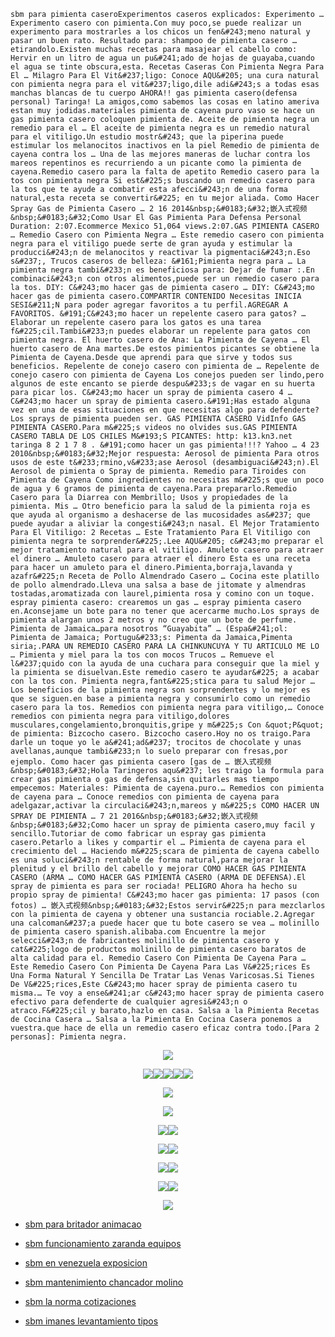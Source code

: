 
```
sbm para pimienta caseroExperimentos caseros explicados: Experimento … Experimento casero con pimienta.Con muy poco,se puede realizar un experimento para mostrarles a los chicos un fen&#243;meno natural y pasar un buen rato. Resultado para: shampoo de pimienta casero …etirandolo.Existen muchas recetas para masajear el cabello como: Hervir en un litro de agua un pu&#241;ado de hojas de guayaba,cuando el agua se tinte obscura,esta. Recetas Caseras Con Pimienta Negra Para El … Milagro Para El Vit&#237;ligo: Conoce AQU&#205; una cura natural con pimienta negra para el vit&#237;ligo,dile adi&#243;s a todas esas manchas blancas de tu cuerpo AHORA!! gas pimienta casero(defensa personal) Taringa! La amigos,como sabemos las cosas en latino ameriva estan muy jodidas.materiales pimienta de cayena puro vaso se hace un gas pimienta casero coloquen pimienta de. Aceite de pimienta negra un remedio para el … El aceite de pimienta negra es un remedio natural para el vitiligo.Un estudio mostr&#243; que la piperina puede estimular los melanocitos inactivos en la piel Remedio de pimienta de cayena contra los … Una de las mejores maneras de luchar contra los mareos repentinos es recurriendo a un picante como la pimienta de cayena.Remedio casero para la falta de apetito Remedio casero para la tos con pimienta negra Si est&#225;s buscando un remedio casero para la tos que te ayude a combatir esta afecci&#243;n de una forma natural,esta receta se convertir&#225; en tu mejor aliada. Como Hacer Spray Gas de Pimienta Casero … 2 16 2014&nbsp;&#0183;&#32;嵌入式视频&nbsp;&#0183;&#32;Como Usar El Gas Pimienta Para Defensa Personal Duration: 2:07.Ecommerce Mexico 51,064 views.2:07.GAS PIMIENTA CASERO … Remedio Casero con Pimienta Negra … Este remedio casero con pimienta negra para el vitiligo puede serte de gran ayuda y estimular la producci&#243;n de melanocitos y reactivar la pigmentaci&#243;n.Eso s&#237;, Trucos caseros de belleza: &#161;Pimienta negra para … La pimienta negra tambi&#233;n es beneficiosa para: Dejar de fumar :.En combinaci&#243;n con otros alimentos,puede ser un remedio casero para la tos. DIY: C&#243;mo hacer gas de pimienta casero … DIY: C&#243;mo hacer gas de pimienta casero.COMPARTIR CONTENIDO Necesitas INICIA SESI&#211;N para poder agregar favoritos a tu perfil.AGREGAR A FAVORITOS. &#191;C&#243;mo hacer un repelente casero para gatos? … Elaborar un repelente casero para los gatos es una tarea f&#225;cil.Tambi&#233;n puedes elaborar un repelente para gatos con pimienta negra. El huerto casero de Ana: La Pimienta de Cayena … El huerto casero de Ana martes.De estos pimientos picantes se obtiene la Pimienta de Cayena.Desde que aprendi para que sirve y todos sus beneficios. Repelente de conejo casero con pimienta de … Repelente de conejo casero con pimienta de Cayena Los conejos pueden ser lindo,pero algunos de este encanto se pierde despu&#233;s de vagar en su huerta para picar los. C&#243;mo hacer un spray de pimienta casero 4 … C&#243;mo hacer un spray de pimienta casero.&#191;Has estado alguna vez en una de esas situaciones en que necesitas algo para defenderte? Los sprays de pimienta pueden ser. GAS PIMIENTA CASERO VidInfo GAS PIMIENTA CASERO.Para m&#225;s videos no olvides sus.GAS PIMIENTA CASERO TABLA DE LOS CHILES M&#193;S PICANTES: http: k13.kn3.net taringa 8 2 1 7 8 . &#191;como hacer un gas pimienta!!!? Yahoo … 4 23 2010&nbsp;&#0183;&#32;Mejor respuesta: Aerosol de pimienta Para otros usos de este t&#233;rmino,v&#233;ase Aerosol (desambiguaci&#243;n).El Aerosol de pimienta o Spray de pimienta. Remedio para Tiroides con Pimienta de Cayena Como ingredientes no necesitas m&#225;s que un poco de agua y 6 gramos de pimienta de cayena.Para prepararlo.Remedio Casero para la Diarrea con Membrillo; Usos y propiedades de la pimienta. Mis … Otro beneficio para la salud de la pimienta roja es que ayuda al organismo a deshacerse de las mucosidades as&#237; que puede ayudar a aliviar la congesti&#243;n nasal. El Mejor Tratamiento Para El Vitiligo: 2 Recetas … Este Tratamiento Para El Vitiligo con pimienta negra te sorprender&#225;.Lee AQU&#205; c&#243;mo preparar el mejor tratamiento natural para el vitiligo. Amuleto casero para atraer el dinero … Amuleto casero para atraer el dinero Esta es una receta para hacer un amuleto para el dinero.Pimienta,borraja,lavanda y azafr&#225;n Receta de Pollo Almendrado Casero … Cocina este platillo de pollo almendrado.Lleva una salsa a base de jitomate y almendras tostadas,aromatizada con laurel,pimienta rosa y comino con un toque. espray pimienta casero: crearemos un gas … espray pimienta casero en.Aconsejame un bote para no tener que acercarme mucho.Los sprays de pimienta alargan unos 2 metros y no creo que un bote de perfume. Pimienta de Jamaica…para nosotros “Guayabita” … (Espa&#241;ol: Pimienta de Jamaica; Portugu&#233;s: Pimenta da Jamaica,Pimenta siria;.PARA UN REMEDIO CASERO PARA LA CHINKUNCUYA Y TU ARTICULO ME LO … Pimienta y miel para la tos con mocos Trucos … Remueve el l&#237;quido con la ayuda de una cuchara para conseguir que la miel y la pimienta se disuelvan.Este remedio casero te ayudar&#225; a acabar con la tos con. Pimienta negra,fant&#225;stica para tu salud Mejor … Los beneficios de la pimienta negra son sorprendentes y lo mejor es que se siguen.en base a pimienta negra y consumirlo como un remedio casero para la tos. Remedios con pimienta negra para vitiligo,… Conoce remedios con pimienta negra para vitiligo,dolores musculares,congelamiento,bronquitis,gripe y m&#225;s Con &quot;P&quot; de pimienta: Bizcocho casero. Bizcocho casero.Hoy no os traigo.Para darle un toque yo le a&#241;ad&#237; trocitos de chocolate y unas avellanas,aunque tambi&#233;n lo suelo preparar con fresas,por ejemplo. Como hacer gas pimienta casero [gas de … 嵌入式视频&nbsp;&#0183;&#32;Hola Taringeros aqu&#237; les traigo la formula para crear gas pimienta o gas de defensa,sin quitarles mas tiempo empecemos: Materiales: Pimienta de cayena.puro.… Remedios con pimienta de cayena para … Conoce remedios con pimienta de cayena para adelgazar,activar la circulaci&#243;n,mareos y m&#225;s COMO HACER UN SPRAY DE PIMIENTA … 7 21 2016&nbsp;&#0183;&#32;嵌入式视频&nbsp;&#0183;&#32;Como hacer un spray de pimienta casero,muy facil y sencillo.Tutoriar de como fabricar un espray gas pimienta casero.Petarlo a likes y compartir el … Pimienta de cayena para el crecimiento del … Haciendo m&#225;scara de pimienta de cayena cabello es una soluci&#243;n rentable de forma natural,para mejorar la plenitud y el brillo del cabello y mejorar COMO HACER GAS PIMIENTA CASERO (ARMA … COMO HACER GAS PIMIENTA CASERO (ARMA DE DEFENSA).El spray de pimienta es para ser rociada! PELIGRO Ahora ha hecho su propio spray de pimienta! C&#243;mo hacer gas pimienta: 17 pasos (con fotos) … 嵌入式视频&nbsp;&#0183;&#32;Estos servir&#225;n para mezclarlos con la pimienta de cayena y obtener una sustancia rociable.2.Agregar una calcoman&#237;a puede hacer que tu bote casero se vea … molinillo de pimienta casero spanish.alibaba.com Encuentre la mejor selecci&#243;n de fabricantes molinillo de pimienta casero y cat&#225;logo de productos molinillo de pimienta casero baratos de alta calidad para el. Remedio Casero Con Pimienta De Cayena Para … Este Remedio Casero Con Pimienta De Cayena Para Las V&#225;rices Es Una Forma Natural Y Sencilla De Tratar Las Venas Varicosas.Si Tienes De V&#225;rices,Este C&#243;mo hacer spray de pimienta casero tu misma.… Te voy a ense&#241;ar c&#243;mo hacer spray de pimienta casero efectivo para defenderte de cualquier agresi&#243;n o atraco.F&#225;cil y barato,hazlo en casa. Salsa a la Pimienta Recetas de Cocina Casera … Salsa a la Pimienta En Cocina Casera ponemos a vuestra.que hace de ella un remedio casero eficaz contra todo.[Para 2 personas]: Pimienta negra. 
```

<div align="center">

<a href="https://es-crusher.shibang-china.com/github&k=sbm+para+pimienta+casero"><img src="https://static.shibang-china.com/es/crusher/logo.jpg"></a>

<a href="https://es-crusher.shibang-china.com/github&k=sbm+para+pimienta+casero"><img src="https://static.shibang-china.com/es/crusher/index.jpg"></a><a href="https://es-crusher.shibang-china.com/material.htmlgithub&k=sbm+para+pimienta+casero"><img src="https://static.shibang-china.com/es/crusher/material.jpg"></a><a href="https://es-crusher.shibang-china.com/application.htmlgithub&k=sbm+para+pimienta+casero"><img src="https://static.shibang-china.com/es/crusher/application.jpg"></a><a href="https://es-crusher.shibang-china.com/aboutus.htmlgithub&k=sbm+para+pimienta+casero"><img src="https://static.shibang-china.com/es/crusher/aboutus.jpg"></a><a href="https://es-crusher.shibang-china.com/contact.htmlgithub&k=sbm+para+pimienta+casero"><img src="https://static.shibang-china.com/es/crusher/contact.jpg"></a>

<a href="https://es-crusher.shibang-china.com/github&k=sbm+para+pimienta+casero"><img src="https://static.shibang-china.com/es/crusher/banner.jpg"></a>

<a href="https://swt.shibang-china.com/github&k=sbm+para+pimienta+casero"><img src="https://static.shibang-china.com/es/crusher/text.jpg"></a>

<a href="https://swt.shibang-china.com/github&k=sbm+para+pimienta+casero"><img src="https://static.shibang-china.com/es/crusher/chat.jpg"></a><a href="https://es-crusher.shibang-china.com/contact.htmlgithub&k=sbm+para+pimienta+casero"><img src="https://static.shibang-china.com/es/crusher/message.jpg"></a>

<a href="https://es-crusher.shibang-china.com/products/pe.htmlgithub&k=sbm+para+pimienta+casero"><img src="https://static.shibang-china.com/es/crusher/pe.jpg"></a><a href="https://es-crusher.shibang-china.com/products/pf.htmlgithub&k=sbm+para+pimienta+casero"><img src="https://static.shibang-china.com/es/crusher/pf.jpg"></a>

<a href="https://es-crusher.shibang-china.com/products/hpt.htmlgithub&k=sbm+para+pimienta+casero"><img src="https://static.shibang-china.com/es/crusher/hpt.jpg"></a><a href="https://es-crusher.shibang-china.com/products/vsi.htmlgithub&k=sbm+para+pimienta+casero"><img src="https://static.shibang-china.com/es/crusher/vsi.jpg"></a>

<a href="https://es-crusher.shibang-china.com/products/klv.htmlgithub&k=sbm+para+pimienta+casero"><img src="https://static.shibang-china.com/es/crusher/klv.jpg"></a><a href="https://es-crusher.shibang-china.com/products/portable.htmlgithub&k=sbm+para+pimienta+casero"><img src="https://static.shibang-china.com/es/crusher/portable.jpg"></a>

<a href="https://swt.shibang-china.com/github&k=sbm+para+pimienta+casero"><img src="https://static.shibang-china.com/es/crusher/case.jpg"></a>

</div>


* [sbm para britador animacao](sbm%20para%20britador%20animacao.md)

* [sbm funcionamiento zaranda equipos](sbm%20funcionamiento%20zaranda%20equipos.md)

* [sbm en venezuela exposicion](sbm%20en%20venezuela%20exposicion.md)

* [sbm mantenimiento chancador molino](sbm%20mantenimiento%20chancador%20molino.md)

* [sbm la norma cotizaciones](sbm%20la%20norma%20cotizaciones.md)

* [sbm imanes levantamiento tipos](sbm%20imanes%20levantamiento%20tipos.md)
